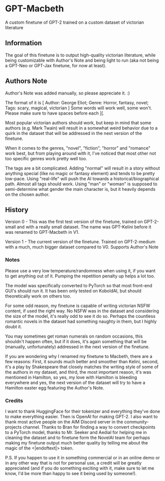 # GPT-Macbeth
A custom finetune of GPT-2 trained on a custom dataset of victorian literature

## Information
The goal of this finetune is to output high-quality victorian literature, while being customizable with Author's Note and being light to run (aka not being a GPT-Neo or GPT-Jax finetune, for now at least).

## Authors Note
Author's Note was added manually, so please appreciate it. :)

The format of it is [ Author: George Eliot; Genre: Horror, fantasy, novel; Tags: scary, magical, victorian ]
Some words will work well, some won't. Please make sure to have spaces before each ][.

Most popular victorian authors should work, but keep in mind that some authors (e.g. Mark Twain) will result in a somewhat weird behavior due to a quirk in the dataset that will be addressed in the next version of the finetune.

When it comes to the genres, "novel", "fiction", "horror" and "romance" work best, but from playing around with it, I've noticed that most other not too specific genres work pretty well too.

The tags are a bit complicated. Adding "normal" will result in a story without anything special (like no magic or fantasy element) and tends to be pretty low-pace. Using "real-life" will push the AI towards a historical/biographical path. Almost all tags should work. Using "man" or "woman" is supposed to semi-determine what gender the main character is, but it heavily depends on the chosen author.

## History
Version 0 - This was the first test version of the finetune, trained on GPT-2-small and with a really small dataset. The name was GPT-Kelini before it was renamed to GPT-Macbeth in V1.

Version 1 - The current version of the finetune. Trained on GPT-2-medium with a much, much bigger dataset compared to V0. Supports Author's Note

### Notes
Please use a very low temperature/randomness when using it, if you want to get anything out of it. Pumping the repetition penalty up helps a lot too.

The model was specifically converted to PyTorch so that most front-end GUI's should run it. It has been only tested on KoboldAI, but should theoretically work on others too.

For some odd reason, my finetune is capable of writing victorian NSFW content, if used the right way. No NSFW was in the dataset and considering the size of the model, it's really odd to see it do so. Perhaps the countless romantic novels in the dataset had something naughty in them, but I highly doubt it.

You may sometimes get roman numerals on random occasions, this shouldn't happen often, but if it does, it's again something that will be (manually, unfortunately) addressed in the next version of the finetune.

If you are wondering why I renamed my finetune to Macbeth, there are a few reasons: First, it sounds much better and smoother than Kelini, second, it's a play by Shakespeare that closely matches the writing style of some of the authors in my dataset, and third, the most important reason, it's was mentioned in Hamilton, so yes, my love with Hamilton is bleeding everywhere and yes, the next version of the dataset will try to have a Hamilton easter egg featuring the Author's Note.

### Credits
I want to thank HuggingFace for their tokenizer and everything they've done to make everything easier. Then is OpenAI for making GPT-2. I also want to thank most active people on the AIM Discord server in the community-projects channel. Thanks to Bran for finding a way to convert checkpoints to a PyTorch model, thanks to Mr. Seeker and Aedial for helping me in cleaning the dataset and to finetune form the NovelAI team for perhaps making my finetune output much better quality by telling me about the magic of the <\|endoftext\|> token.




P.S. If you happen to use it in something commercial or in an online demo or in any other way that is not for personal use, a credit will be greatly appreciated (and if you do something exciting with it, make sure to let me know, I'd be more than happy to see it being used by someone!).
